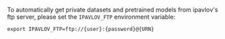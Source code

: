 To automatically get private datasets and pretrained models from ipavlov's ftp server,
please set the `IPAVLOV_FTP` environment variable:
```
export IPAVLOV_FTP=ftp://{user}:{password}@{URN}
```